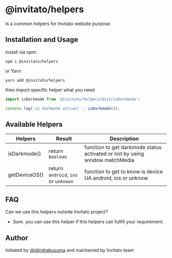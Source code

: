 # @invitato/helpers

Is a common helpers for Invitato website purpose.

## Installation and Usage

Install via npm:

```
npm i @invitato/helpers
```

or Yarn:

```
yarn add @invitato/helpers
```

then import specific helper what you need

```js
import isDarkmode from '@invitato/helpers/dist/isDarkmode';

console.log('is darkmode active? ', isDarkmode());
```

## Available Helpers
| Helpers | Result | Description |
| ------  | ------ | ------------|
| isDarkmode() | return `boolean` | function to get darkmode status activated or not by using window.matchMedia |
| getDeviceOS() | return `android`, `ios` or `unknown` | function to get to know is device UA android, ios or unknow |

## FAQ
Can we use this helpers outside Invitato project?
- Sure. you can use this helper if this helpers can fullfil your requirement.

## Author
Initiated by [@idindrakusuma](https://github.com/idindrakusuma) and maintained by Invitato team